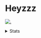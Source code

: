 # Heyzzz  

[![.](https://skillicons.dev/icons?i=js,ts,nextjs,nestjs,mongodb)](https://skillicons.dev)  

<details>
<summary>Stats</summary
<!--START_SECTION:waka-->

```txt
TypeScript        6 hrs 18 mins   ████████████████████▓░░░░   82.87 %
Python            34 mins         ██░░░░░░░░░░░░░░░░░░░░░░░   07.65 %
JavaScript        22 mins         █▒░░░░░░░░░░░░░░░░░░░░░░░   04.90 %
JSON              12 mins         ▓░░░░░░░░░░░░░░░░░░░░░░░░   02.78 %
TSConfig          7 mins          ▒░░░░░░░░░░░░░░░░░░░░░░░░   01.67 %
```

<!--END_SECTION:waka-->
</details>
